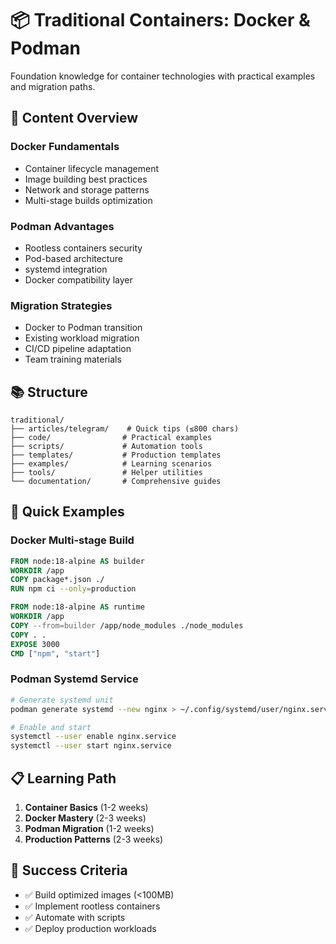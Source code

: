 # 📦 Traditional Containers: Docker & Podman

Foundation knowledge for container technologies with practical examples and migration paths.

## 🎯 Content Overview

### Docker Fundamentals
- Container lifecycle management
- Image building best practices
- Network and storage patterns
- Multi-stage builds optimization

### Podman Advantages
- Rootless containers security
- Pod-based architecture
- systemd integration
- Docker compatibility layer

### Migration Strategies
- Docker to Podman transition
- Existing workload migration
- CI/CD pipeline adaptation
- Team training materials

## 📚 Structure

```
traditional/
├── articles/telegram/    # Quick tips (≤800 chars)
├── code/                # Practical examples
├── scripts/             # Automation tools
├── templates/           # Production templates
├── examples/            # Learning scenarios
├── tools/               # Helper utilities
└── documentation/       # Comprehensive guides
```

## 🚀 Quick Examples

### Docker Multi-stage Build
```dockerfile
FROM node:18-alpine AS builder
WORKDIR /app
COPY package*.json ./
RUN npm ci --only=production

FROM node:18-alpine AS runtime
WORKDIR /app
COPY --from=builder /app/node_modules ./node_modules
COPY . .
EXPOSE 3000
CMD ["npm", "start"]
```

### Podman Systemd Service
```bash
# Generate systemd unit
podman generate systemd --new nginx > ~/.config/systemd/user/nginx.service

# Enable and start
systemctl --user enable nginx.service
systemctl --user start nginx.service
```

## 📋 Learning Path

1. **Container Basics** (1-2 weeks)
2. **Docker Mastery** (2-3 weeks)  
3. **Podman Migration** (1-2 weeks)
4. **Production Patterns** (2-3 weeks)

## 🎯 Success Criteria

- ✅ Build optimized images (<100MB)
- ✅ Implement rootless containers
- ✅ Automate with scripts
- ✅ Deploy production workloads